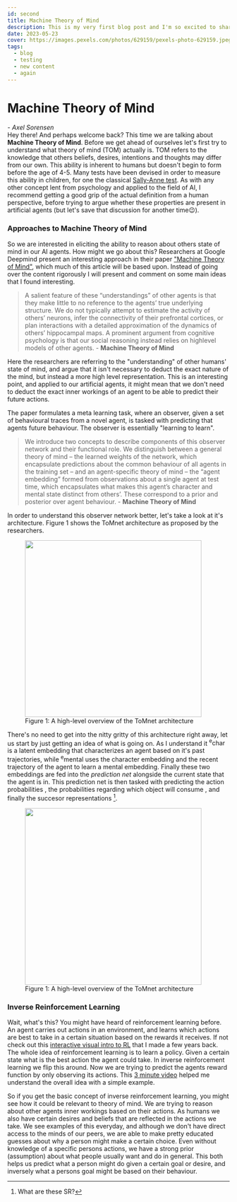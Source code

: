 ```yaml
---
id: second
title: Machine Theory of Mind
description: This is my very first blog post and I'm so excited to share it with you!
date: 2023-05-23
cover: https://images.pexels.com/photos/629159/pexels-photo-629159.jpeg?auto=compress&cs=tinysrgb&w=1260&h=750&dpr=1
tags:
  - blog
  - testing
  - new content
  - again
---
```


[^1]: What are these SR?

# Machine Theory of Mind
<cite class="byline">- Axel Sorensen</cite>
<br>
Hey there! And perhaps welcome back?
This time we are talking about **Machine Theory of Mind**. Before we get ahead of ourselves let's first try to understand what theory of mind (TOM) actually is. TOM refers to the knowledge that others beliefs, desires, intentions and thoughts may differ from our own. This ability is inherent to humans but doesn't begin to form before the age of 4-5. Many tests have been devised in order to measure this ability in children, for one the classical <a href="https://en.wikipedia.org/wiki/Sally%E2%80%93Anne_test" target="_blank">Sally-Anne test</a>. As with any other concept lent from psychology and applied to the field of AI, I recommend getting a good grip of the actual definition from a human perspective, before trying to argue whether these properties are present in artificial agents (but let's save that discussion for another time😉).

### Approaches to Machine Theory of Mind
So we are interested in eliciting the ability to reason about others state of mind in our AI agents. How might we go about this? Researchers at Google Deepmind present an interesting approach in their paper <a href="https://axelsorensen.github.io/Reinforcement_Learning_Visualized/" target="_blank">"Machine Theory of Mind"</a>, which much of this article will be based upon. Instead of going over the content rigorously I will present and comment on some main ideas that I found interesting.

> A salient feature of these “understandings” of other agents
is that they make little to no reference to the agents’ true
underlying structure. We do not typically attempt to estimate
the activity of others’ neurons, infer the connectivity
of their prefrontal cortices, or plan interactions with a detailed
approximation of the dynamics of others’ hippocampal
maps. A prominent argument from cognitive psychology
is that our social reasoning instead relies on highlevel
models of other agents. - **Machine Theory of Mind**

Here the researchers are referring to the "understanding" of other humans' state of mind, and argue that it isn't necessary to deduct the exact nature of the mind, but instead a more high level representation. This is an interesting point, and applied to our artificial agents, it might mean that we don't need to deduct the exact inner workings of an agent to be able to predict their future actions.

The paper formulates a meta learning task, where an observer, given a set of behavioural traces from a novel agent, is tasked with predicting that agents future behaviour. The observer is essentially "learning to learn".

> We introduce two concepts to describe components of this
observer network and their functional role. We distinguish
between a general theory of mind – the learned weights
of the network, which encapsulate predictions about the
common behaviour of all agents in the training set – and
an agent-specific theory of mind – the “agent embedding”
formed from observations about a single agent at test time,
which encapsulates what makes this agent’s character and
mental state distinct from others’. These correspond to a
prior and posterior over agent behaviour. - **Machine Theory of Mind**

In order to understand this observer network better, let's take a look at it's architecture. Figure 1 shows the ToMnet architecture as proposed by the researchers.

<figure>
    <img src="/images/architecture.png" width="400" >
    <figcaption>Figure 1: A high-level overview of the ToMnet architecture</figcaption>
</figure>

<span>There's no need to get into the nitty gritty of this architecture right away, let us start by just getting an idea of what is going on. As I understand it <eq><sup>e</sup>char</eq> is a latent embedding that characterizes an agent based on it's past trajectories, while <eq><sup>e</sup>mental</eq> uses the character embedding and the recent trajectory of the agent to learn a mental embedding. Finally these two embeddings are fed into the *prediction net* alongside the current state that the agent is in. This prediction net is then tasked with predicting the action probabilities <Svgs name="pi_hat" offset=""></Svgs>, the probabilities regarding which object will consume <Svgs name="c_hat" offset="-1"></Svgs> , and finally the succesor representations <Svgs name="SR_hat" offset="-1"></Svgs>[^1].







<figure>
    <img src="/images/train_trajectories.png" width="400" >
    <figcaption>Figure 1: A high-level overview of the ToMnet architecture</figcaption>
</figure>


<Alert title="Tangent: Goal directed agents" text="There's no need to get into the nitty gritty of this architecture right away, let us start by just getting an idea of what is going on. As I understand it"></Alert>

### Inverse Reinforcement Learning

Wait, what's this? You might have heard of reinforcement learning before. An agent carries out actions in an environment, and learns which actions are best to take in a certain situation based on the rewards it receives. If not check out this <a href="https://axelsorensen.github.io/Reinforcement_Learning_Visualized/" target="_blank">interactive visual intro to RL</a> that I made a few years back. The whole idea of reinforcement learning is to learn a policy. Given a certain state what is the best action the agent could take. In inverse reinforcement learning we flip this around. Now we are trying to predict the agents reward function by only observing its actions. This <a href="https://www.youtube.com/watch?v=h7uGyBcIeII&t=3s&ab_channel=Udacity" target="_blank">3 minute video</a> helped me understand the overall idea with a simple example.

So if you get the basic concept of inverse reinforcement learning, you might see how it could be relevant to theory of mind. We are trying to reason about other agents inner workings based on their actions. As humans we also have certain desires and beliefs that are reflected in the actions we take. We see examples of this everyday, and although we don't have direct access to the minds of our peers, we are able to make pretty educated guesses about why a person might make a certain choice. Even without knowledge of a specific persons actions, we have a strong prior (assumption) about what people usually want and do in general. This both helps us predict what a person might do given a certain goal or desire, and inversely what a persons goal might be based on their behaviour.


